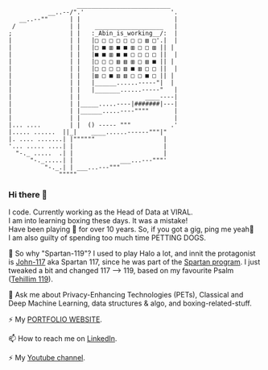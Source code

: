                        __________________________
               __..--/".'                        '.
       __..--""      | |                          |
     /               | |    ___________________   |
    ;                | |   :_Abin_is_working__/:  |
    |                | |   |□ □ □ □ □ □ □ ▥ □'.|  |
    |                | |   |□ ■ ▥ ■ ■ ▥ □ □ ▥ || |
    |                | |   |■ ■ ▥ ■ ■ □ □ □ □ ||  |
    |                | |   |□ □ □ ▥ ▥ ▥ □ ▥ ■ || |
    |                | |   |□ □ □ □ ▥ ■ ▥ □ □ ||  |
    |                | |   |▥ □ ■ ▥ ▥ □ □ ■ □ || |
    |                | |   |______......-----"|  |
    |                | |   |_______......-----"   |
    |                | |                  ____----|
    |                | |_____.....----|#######|---|
    |                | |______.....----""""       |
    |                | |                          |
    |... ....        | |  () ----- """           .'
    |..... ......  ||_|    ____......------"""|"
    |. .... .......| |""""""                   |
    '... ..... ....| |                         |
      "-._ .....  .| |                         |
          "-._.....| |             ___...---"""'
              "-._.| | ___...---"""
                  """""




### Hi there 👋

I code. Currently working as the Head of Data at VIRAL.<br>
I am into learning boxing these days. It was a mistake!<br>
Have been playing 🎸 for over 10 years. So, if you got a gig, ping me yeah🤘<br>
I am also guilty of spending too much time PETTING DOGS. <br>

🤔 So why "Spartan-119"? I used to play Halo a lot, and innit the protagonist is [John-117](https://halo.fandom.com/wiki/John-117) aka Spartan 117, since he was part of the [Spartan program](https://halo.fandom.com/wiki/SPARTAN-II_Program). I just tweaked a bit and changed 117 --> 119, based on my favourite Psalm ([Tehillim 119](https://www.sefaria.org/Psalms.119?lang=bi)).

💬 Ask me about Privacy-Enhancing Technologies (PETs), Classical and Deep Machine Learning, data structures & algo, and boxing-related-stuff.

⚡ My [PORTFOLIO WEBSITE](https://spartan-119.github.io/portfolio/).

📫 How to reach me on [LinkedIn](https://www.linkedin.com/in/datasciencejokes/).

⚡ My [Youtube channel](https://www.youtube.com/channel/UCJOlMQlzoq5kQ3m8tdoH3QA).

<!--
**Spartan-119/Spartan-119** is a ✨ _special_ ✨ repository because its `README.md` (this file) appears on your GitHub profile.

Here are some ideas to get you started:

- 🔭 I’m currently working on ...
- 🌱 I’m currently learning Deep learning, NLP, and Pen Testing 
- 👯 I’m looking to collaborate on ...
- 🤔 I’m looking for help with ...
- 💬 Ask me about Machine Learning, Linear regression, data structures & algo
- 📫 How to reach me: ...
- 😄 Pronouns: ...
- ⚡ Fun fact: ...
-->
